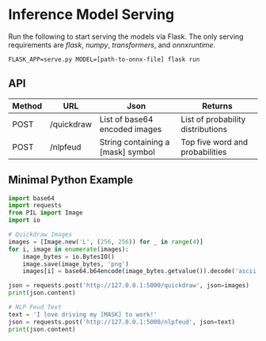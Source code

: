 # Inference Model Serving

Run the following to start serving the models via Flask. The only serving requirements are *flask*, *numpy*, *transformers*, and *onnxruntime*.
```shell
FLASK_APP=serve.py MODEL=[path-to-onnx-file] flask run
```

## API

| Method      | URL         | Json                              | Returns                           |
| ----------- | ----------- | --------------------------------- | --------------------------------- |
| POST        | /quickdraw  | List of base64 encoded images     | List of probability distributions |
| POST        | /nlpfeud    | String containing a [mask] symbol | Top five word and probabilities   |

## Minimal Python Example

```python
import base64
import requests
from PIL import Image
import io

# Quickdraw Images
images = [Image.new('L', (256, 256)) for _ in range(4)]
for i, image in enumerate(images):
    image_bytes = io.BytesIO()
    image.save(image_bytes, 'png')
    images[i] = base64.b64encode(image_bytes.getvalue()).decode('ascii')

json = requests.post('http://127.0.0.1:5000/quickdraw', json=images)
print(json.content)

# NLP Feud Text
text = 'I love driving my [MASK] to work!'
json = requests.post('http://127.0.0.1:5000/nlpfeud', json=text)
print(json.content)
```
